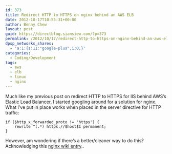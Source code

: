 ```yaml
---
id: 373
title: Redirect HTTP to HTTPS on nginx behind an AWS ELB
date: 2012-10-17T10:55:31+00:00
author: Benny Chew
layout: post
guid: https://directblog.siansiew.com/?p=373
permalink: /2012/10/17/redirect-http-to-https-on-nginx-behind-an-aws-elb/
dpsp_networks_shares:
  - 'a:1:{s:11:"google-plus";i:0;}'
categories:
  - Coding/Development
tags:
  - aws
  - elb
  - linux
  - nginx
---
```

Much like my previous post on redirect HTTP to HTTPS for IIS behind AWS&#8217;s Elastic Load Balancer, I started googling around for a solution for nginx. What I&#8217;ve put in place works when placed in the server directive for HTTP traffic:

```
if ($http_x_forwarded_proto != 'https') {
	rewrite ^(.*) https://$host$1 permanent;
}
```

However, am wondering if there&#8217;s a better/cleaner way to do this? Acknowledging this <a href="http://wiki.nginx.org/IfIsEvil" target="_blank">nginx wiki entry</a>..